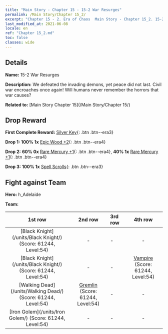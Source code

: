 ```yaml
---
title: "Main Story - Chapter 15 - 15-2 War Resurges"
permalink: /Main Story/Chapter 15_2/
excerpt: "Chapter 15 - 2. Era of Chaos  Main Story - Chapter 15_2. 15-2 War Resurges"
last_modified_at: 2021-06-08
locale: en
ref: "Chapter 15_2.md"
toc: false
classes: wide
---
```


## Details

 **Name:** 15-2 War Resurges

 **Description:** We defeated the invading demons, yet peace did not last. Civil war encroaches once again! Will humans never remember the horrors that war causes?

 **Related to:** [Main Story Chapter 15](/Main Story/Chapter 15/)

## Drop Reward

 **First Complete Reward:** [Silver Key](/Items/con_693/){: .btn .btn--era3}

 **Drop 1:** **100% 1x** [Epic Wood +2](/Items/mat_48/){: .btn .btn--era4}

 **Drop 2:** **60% 0x** [Rare Mercury +1](/Items/mat_42/){: .btn .btn--era4}, **40% 1x** [Rare Mercury +1](/Items/mat_42/){: .btn .btn--era4}

 **Drop 3:** **100% 1x** [Spell Scrolls](/Items/con_694/){: .btn .btn--era3}


## Fight against Team
 **Hero:** h_Adelaide

 **Team:**


  | 1st row | 2nd row | 3rd row | 4th row |
  |:----:|:----:|:----|:----:|
  | [Black Knight](/units/Black Knight/) (Score: 61244, Level:54)  | - | - | - |
  | [Black Knight](/units/Black Knight/) (Score: 61244, Level:54)  | - | - | [Vampire](/units/Vampire/) (Score: 61244, Level:54)  |
  | [Walking Dead](/units/Walking Dead/) (Score: 61244, Level:54)  | [Gremlin](/units/Gremlin/) (Score: 61244, Level:54)  | - | - |
  | [Iron Golem](/units/Iron Golem/) (Score: 61244, Level:54)  | - | - | - |


